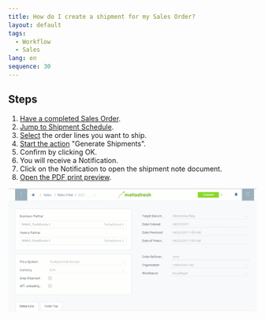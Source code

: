 ```yaml
---
title: How do I create a shipment for my Sales Order?
layout: default
tags:
  - Workflow
  - Sales
lang: en
sequence: 30
---
```


## Steps

1. [Have a completed Sales Order](SalesOrder_recording).
1. [Jump to Shipment Schedule](JumptoviaSidebar).
1. [Select](RecordSelection) the order lines you want to ship.
1. [Start the action](StartAction) "Generate Shipments".
1. Confirm by clicking OK.
1. You will receive a Notification.
1. Click on the Notification to open the shipment note document.
1. [Open the PDF print preview](PrintPreview).

![](assets/order_shipment.gif)
